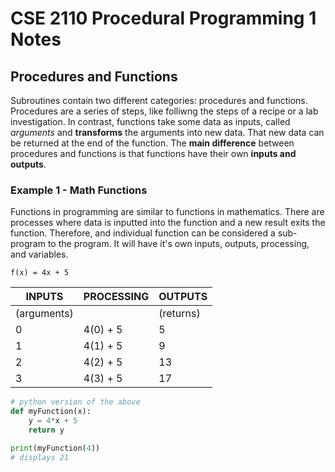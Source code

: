 # CSE 2110 Procedural Programming 1 Notes 

## Procedures and Functions
Subroutines contain two different categories: procedures and functions. Procedures are a series of steps, like folliwng the steps of a recipe or a lab investigation. In contrast, functions take some data as inputs, called _arguments_ and __transforms__ the arguments into new data. That new data can be returned at the end of the function. The **main difference** between procedures and functions is that functions have their own **inputs and outputs**. 

### Example 1 - Math Functions 

Functions in programming are similar to functions in mathematics. There are processes where data is inputted into the function and a new result exits the function. Therefore, and individual function can be considered a sub-program to the program. It will have it's own inputs, outputs, processing, and variables. 

```
f(x) = 4x + 5
```

| INPUTS | PROCESSING | OUTPUTS |
|---|---|---|
| (arguments) | | (returns) |
| 0 | 4(0) + 5 | 5 |
| 1 | 4(1) + 5 | 9 | 
| 2 | 4(2) + 5 | 13 |
| 3 | 4(3) + 5 | 17 | 

```python 
# python version of the above 
def myFunction(x): 
    y = 4*x + 5 
    return y

print(myFunction(4))
# displays 21 
```